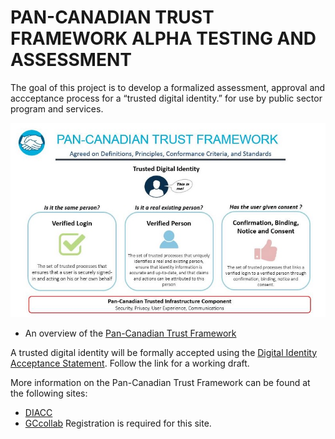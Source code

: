 # PAN-CANADIAN TRUST FRAMEWORK ALPHA TESTING AND ASSESSMENT

The goal of this project is to develop a formalized assessment, approval and accceptance process for a “trusted digital identity.” for use by public sector program and services.

![alt text](./pctf-overview.jpg "Pan-Canadian Trust Framework")

* An overview of the [Pan-Canadian Trust Framework](./pctf-overview.md)

A trusted digital identity will be formally accepted using the [Digital Identity Acceptance Statement](./assessment/digital-identity-acceptance-statement.md). Follow the link for a working draft.

More information on the Pan-Canadian Trust Framework can be found at the following sites:

* [DIACC](https://diacc.ca)
* [GCcollab](https://gccollab.ca) Registration is required for this site.

